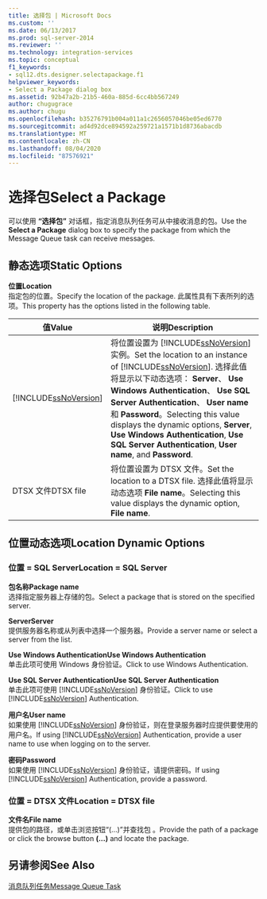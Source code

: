 ```yaml
---
title: 选择包 | Microsoft Docs
ms.custom: ''
ms.date: 06/13/2017
ms.prod: sql-server-2014
ms.reviewer: ''
ms.technology: integration-services
ms.topic: conceptual
f1_keywords:
- sql12.dts.designer.selectapackage.f1
helpviewer_keywords:
- Select a Package dialog box
ms.assetid: 92b47a2b-21b5-460a-885d-6cc4bb567249
author: chugugrace
ms.author: chugu
ms.openlocfilehash: b35276791b004a011a1c2656057046be05ed6770
ms.sourcegitcommit: ad4d92dce894592a259721a1571b1d8736abacdb
ms.translationtype: MT
ms.contentlocale: zh-CN
ms.lasthandoff: 08/04/2020
ms.locfileid: "87576921"
---
```

# <a name="select-a-package"></a><span data-ttu-id="21f79-102">选择包</span><span class="sxs-lookup"><span data-stu-id="21f79-102">Select a Package</span></span>
  <span data-ttu-id="21f79-103">可以使用 **“选择包”** 对话框，指定消息队列任务可从中接收消息的包。</span><span class="sxs-lookup"><span data-stu-id="21f79-103">Use the **Select a Package** dialog box to specify the package from which the Message Queue task can receive messages.</span></span>  
  
## <a name="static-options"></a><span data-ttu-id="21f79-104">静态选项</span><span class="sxs-lookup"><span data-stu-id="21f79-104">Static Options</span></span>  
 <span data-ttu-id="21f79-105">**位置**</span><span class="sxs-lookup"><span data-stu-id="21f79-105">**Location**</span></span>  
 <span data-ttu-id="21f79-106">指定包的位置。</span><span class="sxs-lookup"><span data-stu-id="21f79-106">Specify the location of the package.</span></span> <span data-ttu-id="21f79-107">此属性具有下表所列的选项。</span><span class="sxs-lookup"><span data-stu-id="21f79-107">This property has the options listed in the following table.</span></span>  
  
|<span data-ttu-id="21f79-108">值</span><span class="sxs-lookup"><span data-stu-id="21f79-108">Value</span></span>|<span data-ttu-id="21f79-109">说明</span><span class="sxs-lookup"><span data-stu-id="21f79-109">Description</span></span>|  
|-----------|-----------------|  
|[!INCLUDE[ssNoVersion](../../includes/ssnoversion-md.md)]|<span data-ttu-id="21f79-110">将位置设置为 [!INCLUDE[ssNoVersion](../../includes/ssnoversion-md.md)]实例。</span><span class="sxs-lookup"><span data-stu-id="21f79-110">Set the location to an instance of [!INCLUDE[ssNoVersion](../../includes/ssnoversion-md.md)].</span></span> <span data-ttu-id="21f79-111">选择此值将显示以下动态选项： **Server**、 **Use Windows Authentication**、 **Use SQL Server Authentication**、 **User name**和 **Password**。</span><span class="sxs-lookup"><span data-stu-id="21f79-111">Selecting this value displays the dynamic options, **Server**, **Use Windows Authentication**, **Use SQL Server Authentication**, **User name**, and **Password**.</span></span>|  
|<span data-ttu-id="21f79-112">DTSX 文件</span><span class="sxs-lookup"><span data-stu-id="21f79-112">DTSX file</span></span>|<span data-ttu-id="21f79-113">将位置设置为 DTSX 文件。</span><span class="sxs-lookup"><span data-stu-id="21f79-113">Set the location to a DTSX file.</span></span> <span data-ttu-id="21f79-114">选择此值将显示动态选项 **File name**。</span><span class="sxs-lookup"><span data-stu-id="21f79-114">Selecting this value displays the dynamic option, **File name**.</span></span>|  
  
## <a name="location-dynamic-options"></a><span data-ttu-id="21f79-115">位置动态选项</span><span class="sxs-lookup"><span data-stu-id="21f79-115">Location Dynamic Options</span></span>  
  
### <a name="location--sql-server"></a><span data-ttu-id="21f79-116">位置 = SQL Server</span><span class="sxs-lookup"><span data-stu-id="21f79-116">Location = SQL Server</span></span>  
 <span data-ttu-id="21f79-117">**包名称**</span><span class="sxs-lookup"><span data-stu-id="21f79-117">**Package name**</span></span>  
 <span data-ttu-id="21f79-118">选择指定服务器上存储的包。</span><span class="sxs-lookup"><span data-stu-id="21f79-118">Select a package that is stored on the specified server.</span></span>  
  
 <span data-ttu-id="21f79-119">**Server**</span><span class="sxs-lookup"><span data-stu-id="21f79-119">**Server**</span></span>  
 <span data-ttu-id="21f79-120">提供服务器名称或从列表中选择一个服务器。</span><span class="sxs-lookup"><span data-stu-id="21f79-120">Provide a server name or select a server from the list.</span></span>  
  
 <span data-ttu-id="21f79-121">**Use Windows Authentication**</span><span class="sxs-lookup"><span data-stu-id="21f79-121">**Use Windows Authentication**</span></span>  
 <span data-ttu-id="21f79-122">单击此项可使用 Windows 身份验证。</span><span class="sxs-lookup"><span data-stu-id="21f79-122">Click to use Windows Authentication.</span></span>  
  
 <span data-ttu-id="21f79-123">**Use SQL Server Authentication**</span><span class="sxs-lookup"><span data-stu-id="21f79-123">**Use SQL Server Authentication**</span></span>  
 <span data-ttu-id="21f79-124">单击此项可使用 [!INCLUDE[ssNoVersion](../../includes/ssnoversion-md.md)] 身份验证。</span><span class="sxs-lookup"><span data-stu-id="21f79-124">Click to use [!INCLUDE[ssNoVersion](../../includes/ssnoversion-md.md)] Authentication.</span></span>  
  
 <span data-ttu-id="21f79-125">**用户名**</span><span class="sxs-lookup"><span data-stu-id="21f79-125">**User name**</span></span>  
 <span data-ttu-id="21f79-126">如果使用 [!INCLUDE[ssNoVersion](../../includes/ssnoversion-md.md)] 身份验证，则在登录服务器时应提供要使用的用户名。</span><span class="sxs-lookup"><span data-stu-id="21f79-126">If using [!INCLUDE[ssNoVersion](../../includes/ssnoversion-md.md)] Authentication, provide a user name to use when logging on to the server.</span></span>  
  
 <span data-ttu-id="21f79-127">**密码**</span><span class="sxs-lookup"><span data-stu-id="21f79-127">**Password**</span></span>  
 <span data-ttu-id="21f79-128">如果使用 [!INCLUDE[ssNoVersion](../../includes/ssnoversion-md.md)] 身份验证，请提供密码。</span><span class="sxs-lookup"><span data-stu-id="21f79-128">If using [!INCLUDE[ssNoVersion](../../includes/ssnoversion-md.md)] Authentication, provide a password.</span></span>  
  
### <a name="location--dtsx-file"></a><span data-ttu-id="21f79-129">位置 = DTSX 文件</span><span class="sxs-lookup"><span data-stu-id="21f79-129">Location = DTSX file</span></span>  
 <span data-ttu-id="21f79-130">**文件名**</span><span class="sxs-lookup"><span data-stu-id="21f79-130">**File name**</span></span>  
 <span data-ttu-id="21f79-131">提供包的路径，或单击浏览按钮“(…)”并查找包  。</span><span class="sxs-lookup"><span data-stu-id="21f79-131">Provide the path of a package or click the browse button **(...)** and locate the package.</span></span>  
  
## <a name="see-also"></a><span data-ttu-id="21f79-132">另请参阅</span><span class="sxs-lookup"><span data-stu-id="21f79-132">See Also</span></span>  
 [<span data-ttu-id="21f79-133">消息队列任务</span><span class="sxs-lookup"><span data-stu-id="21f79-133">Message Queue Task</span></span>](message-queue-task.md)  
  
  
